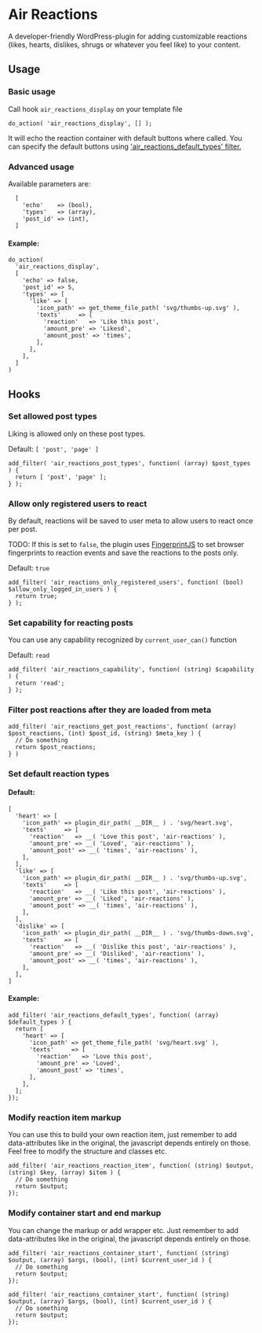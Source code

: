 
# Air Reactions

A developer-friendly WordPress-plugin for adding customizable reactions (likes, hearts, dislikes, shrugs or whatever you feel like) to your content.

## Usage

### Basic usage

Call hook `air_reactions_display` on your template file

```
do_action( 'air_reactions_display', [] );
```

It will echo the reaction container with default buttons where called. You can specify the default buttons using ['air_reactions_default_types' filter.](#set-default-reaction-types)

### Advanced usage

Available parameters are:
```
  [
    'echo'    => (bool),
    'types'   => (array),
    'post_id' => (int),
  ]
```
#### Example:
```
do_action(
  'air_reactions_display',
  [
    'echo' => false,
    'post_id' => 5,
    'types' => [
      'like' => [
        'icon_path' => get_theme_file_path( 'svg/thumbs-up.svg' ),
        'texts'     => [
          'reaction'   => 'Like this post',
          'amount_pre' => 'Likesd',
          'amount_post' => 'times',
        ],
      ],
    ],
  ]
)
```

## Hooks

  ### Set allowed post types

  Liking is allowed only on these post types.

  Default: `[ 'post', 'page' ]`

  ```
  add_filter( 'air_reactions_post_types', function( (array) $post_types ) {
    return [ 'post', 'page' ];
  } );
  ```

  ### Allow only registered users to react

  By default, reactions will be saved to user meta to allow users to react once per post.

  TODO: If this is set to `false`, the plugin uses [FingerprintJS](https://github.com/fingerprintjs/fingerprintjs) to set browser fingerprints to reaction events and save the reactions to the posts only.


  Default: `true`

  ```
  add_filter( 'air_reactions_only_registered_users', function( (bool) $allow_only_logged_in_users ) {
    return true;
  } );
  ```

  ### Set capability for reacting posts

  You can use any capability recognized by `current_user_can()` function

  Default: `read`

  ```
  add_filter( 'air_reactions_capability', function( (string) $capability ) {
    return 'read';
  } );
  ```

  ### Filter post reactions after they are loaded from meta

  ```
  add_filter( 'air_reactions_get_post_reactions', function( (array) $post_reactions, (int) $post_id, (string) $meta_key ) {
    // Do something
    return $post_reactions;
  } )
  ```

  ### Set default reaction types

  #### Default:
  ```
  [
    'heart' => [
      'icon_path' => plugin_dir_path( __DIR__ ) . 'svg/heart.svg',
      'texts'     => [
        'reaction'   => __( 'Love this post', 'air-reactions' ),
        'amount_pre' => __( 'Loved', 'air-reactions' ),
        'amount_post' => __( 'times', 'air-reactions' ),
      ],
    ],
    'like' => [
      'icon_path' => plugin_dir_path( __DIR__ ) . 'svg/thumbs-up.svg',
      'texts'     => [
        'reaction'   => __( 'Like this post', 'air-reactions' ),
        'amount_pre' => __( 'Liked', 'air-reactions' ),
        'amount_post' => __( 'times', 'air-reactions' ),
      ],
    ],
    'dislike' => [
      'icon_path' => plugin_dir_path( __DIR__ ) . 'svg/thumbs-down.svg',
      'texts'     => [
        'reaction'   => __( 'Dislike this post', 'air-reactions' ),
        'amount_pre' => __( 'Disliked', 'air-reactions' ),
        'amount_post' => __( 'times', 'air-reactions' ),
      ],
    ],
  ]
  ```
  #### Example:
  ```
  add_filter( 'air_reactions_default_types', function( (array) $default_types ) {
    return [
      'heart' => [
        'icon_path' => get_theme_file_path( 'svg/heart.svg' ),
        'texts'     => [
          'reaction'   => 'Love this post',
          'amount_pre' => 'Loved',
          'amount_post' => 'times',
        ],
      ],
    ];
  });
  ```

  ### Modify reaction item markup

  You can use this to build your own reaction item, just remember to add data-attributes like in the original, the javascript depends entirely on those. Feel free to modify the structure and classes etc.
  ```
  add_filter( 'air_reactions_reaction_item', function( (string) $output, (string) $key, (array) $item ) {
    // Do something
    return $output;
  });
  ```

  ### Modify container start and end markup

  You can change the markup or add wrapper etc. Just remember to add data-attributes like in the original, the javascript depends entirely on those.

  ```
  add_filter( 'air_reactions_container_start', function( (string) $output, (array) $args, (bool), (int) $current_user_id ) {
    // Do something
    return $output;
  });
  ```

  ```
  add_filter( 'air_reactions_container_start', function( (string) $output, (array) $args, (bool), (int) $current_user_id ) {
    // Do something
    return $output;
  });
  ```
